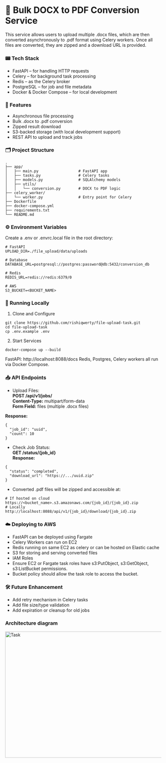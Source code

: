 # 📝 Bulk DOCX to PDF Conversion Service
This service allows users to upload multiple .docx files, which are then converted asynchronously to .pdf format using Celery workers. Once all files are converted, they are zipped and a download URL is provided.

### 📟 Tech Stack
- FastAPI – for handling HTTP requests
- Celery – for background task processing
- Redis – as the Celery broker
- PostgreSQL – for job and file metadata
- Docker & Docker Compose – for local development

### 🚀 Features
- Asynchronous file processing
- Bulk .docx to .pdf conversion
- Zipped result download
- S3-backed storage (with local development support)
- REST API to upload and track jobs

### 🗂️ Project Structure
```
.
├── app/
│   ├── main.py                  # FastAPI app
│   ├── tasks.py                 # Celery tasks
│   ├── models.py                # SQLAlchemy models
│   ├── utils/
│   │   └── conversion.py        # DOCX to PDF logic
├── celery_worker/
│   └── worker.py                # Entry point for Celery
├── Dockerfile
├── docker-compose.yml
├── requirements.txt
└── README.md
```

### ⚙️ Environment Variables
Create a .env or .envrc.local file in the root directory:
```
# FastAPI
UPLOAD_DIR=./file_upload/data/uploads

# Database
DATABASE_URL=postgresql://postgres:password@db:5432/conversion_db

# Redis
REDIS_URL=redis://redis:6379/0

# AWS
S3_BUCKET=<BUCKET_NAME>
```

### 🐳 Running Locally
1. Clone and Configure
```
git clone https://github.com/rishiqwerty/file-upload-task.git
cd file-upload-task
cp .env.example .env
```
2. Start Services
```
docker-compose up --build
```

FastAPI: http://localhost:8088/docs
Redis, Postgres, Celery workers all run via Docker Compose.

### 📥 API Endpoints
- Upload Files:  
**POST /api/v1/jobs/**  
**Content-Type:** multipart/form-data  
**Form Field:** files (multiple .docx files)  

**Response:**
```
{
  "job_id": "uuid",
  "count": 10
}
```
- Check Job Status:  
**GET /status/{job_id}**  
**Response:**  
```
{
  "status": "completed",
  "download_url": "https://.../uuid.zip"
}
```
- Converted .pdf files will be zipped and accessible at:
```
# If hosted on cloud
https://<bucket_name>.s3.amazonaws.com/{job_id}/{job_id}.zip
# Locally
http://localhost:8088/api/v1/{job_id}/download/{job_id}.zip
```

### ☁️ Deploying to AWS
- FastAPI can be deployed using Fargate
- Celery Workers can run on EC2
- Redis running on same EC2 as celery or can be hosted on Elastic cache
- S3 for storing and serving converted files
- IAM Roles
- Ensure EC2 or Fargate task roles have s3:PutObject, s3:GetObject, s3:ListBucket permissions.
- Bucket policy should allow the task role to access the bucket.


### 🛠️ Future Enhancement
- Add retry mechanism in Celery tasks
- Add file size/type validation
- Add expiration or cleanup for old jobs

### Architecture diagram

<img width="641" height="406" alt="Task" src="https://github.com/user-attachments/assets/00a31b4b-db10-463a-9c19-1814bd182ee3" />
